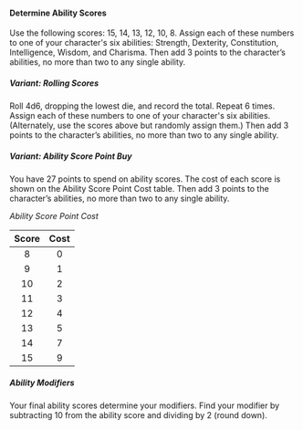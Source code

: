 #### Determine Ability Scores

Use the following scores: 15, 14, 13, 12, 10, 8.
Assign each of these numbers to one of your character's six abilities: Strength, Dexterity, Constitution, Intelligence, Wisdom, and Charisma.
Then add 3 points to the character’s abilities, no more than two to any single ability.

##### Variant: Rolling Scores
Roll 4d6, dropping the lowest die, and record the total.
Repeat 6 times.
Assign each of these numbers to one of your character's six abilities.
(Alternately, use the scores above but randomly assign them.)
Then add 3 points to the character’s abilities, no more than two to any single ability.

##### Variant: Ability Score Point Buy
You have 27 points to spend on ability scores.
The cost of each score is shown on the Ability Score Point Cost table.
Then add 3 points to the character’s abilities, no more than two to any single ability.

_Ability Score Point Cost_

| Score | Cost |
|:-----:|:----:|
|   8   |   0  |
|   9   |   1  |
|  10   |   2  |
|  11   |   3  |
|  12   |   4  |
|  13   |   5  |
|  14   |   7  |
|  15   |   9  |

##### Ability Modifiers
Your final ability scores determine your modifiers.
Find your modifier by subtracting 10 from the ability score and dividing by 2 (round down).
